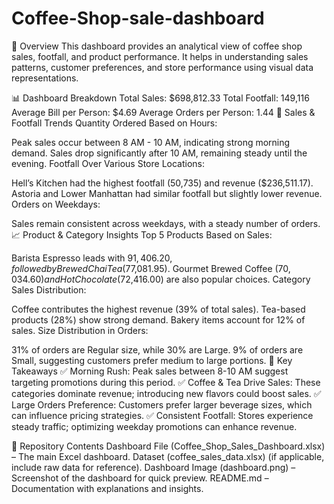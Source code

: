 # Coffee-Shop-sale-dashboard
📌 Overview
This dashboard provides an analytical view of coffee shop sales, footfall, and product performance. It helps in understanding sales patterns, customer preferences, and store performance using visual data representations.

📊 Dashboard Breakdown
Total Sales: $698,812.33
Total Footfall: 149,116
Average Bill per Person: $4.69
Average Orders per Person: 1.44
📅 Sales & Footfall Trends
Quantity Ordered Based on Hours:

Peak sales occur between 8 AM - 10 AM, indicating strong morning demand.
Sales drop significantly after 10 AM, remaining steady until the evening.
Footfall Over Various Store Locations:

Hell’s Kitchen had the highest footfall (50,735) and revenue ($236,511.17).
Astoria and Lower Manhattan had similar footfall but slightly lower revenue.
Orders on Weekdays:

Sales remain consistent across weekdays, with a steady number of orders.
📈 Product & Category Insights
Top 5 Products Based on Sales:

Barista Espresso leads with $91,406.20, followed by Brewed Chai Tea ($77,081.95).
Gourmet Brewed Coffee ($70,034.60) and Hot Chocolate ($72,416.00) are also popular choices.
Category Sales Distribution:

Coffee contributes the highest revenue (39% of total sales).
Tea-based products (28%) show strong demand.
Bakery items account for 12% of sales.
Size Distribution in Orders:

31% of orders are Regular size, while 30% are Large.
9% of orders are Small, suggesting customers prefer medium to large portions.
📌 Key Takeaways
✅ Morning Rush: Peak sales between 8-10 AM suggest targeting promotions during this period.
✅ Coffee & Tea Drive Sales: These categories dominate revenue; introducing new flavors could boost sales.
✅ Large Orders Preference: Customers prefer larger beverage sizes, which can influence pricing strategies.
✅ Consistent Footfall: Stores experience steady traffic; optimizing weekday promotions can enhance revenue.

📂 Repository Contents
Dashboard File (Coffee_Shop_Sales_Dashboard.xlsx) – The main Excel dashboard.
Dataset (coffee_sales_data.xlsx) (if applicable, include raw data for reference).
Dashboard Image (dashboard.png) – Screenshot of the dashboard for quick preview.
README.md – Documentation with explanations and insights.

